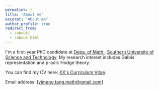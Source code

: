 ```yaml
---
permalink: /
title: "About me"
excerpt: "About me"
author_profile: true
redirect_from: 
  - /about/
  - /about.html
---
```




I'm a first-year PhD candidate at [Depa. of Math.](https://math.sustech.edu.cn/), [Southern University of Science and Technology](http://www.sustech.edu.cn/). My research interest includes Galois representation and p-adic Hodge theory.

You can find my CV here: [XX's Curriculum Vitae](../assets/Curriculum_Vitae.pdf).

Email address: [yimeng.tang.math@gmail.com]

